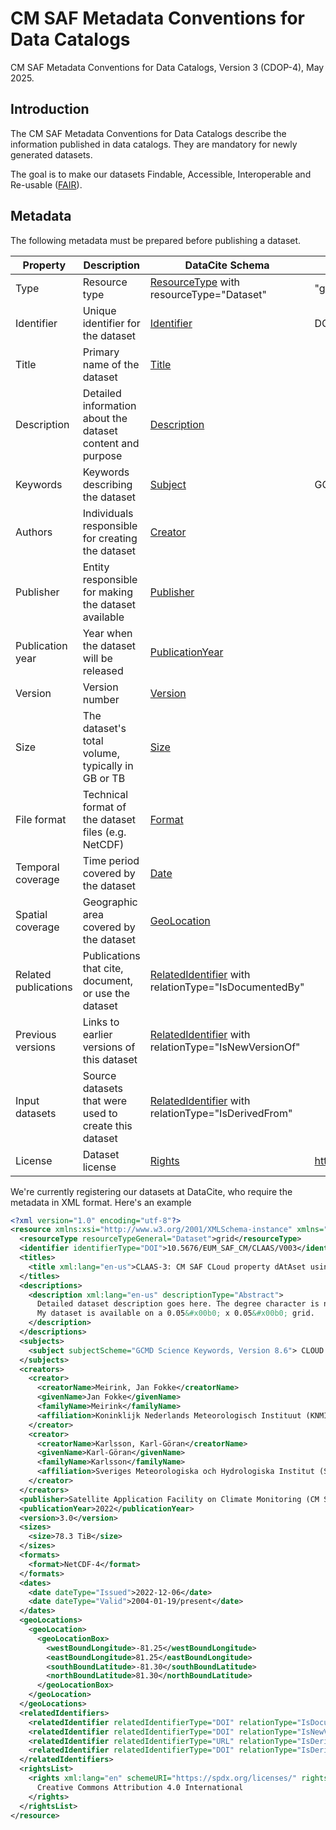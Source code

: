 # CM SAF Metadata Conventions for Data Catalogs

CM SAF Metadata Conventions for Data Catalogs, Version 3 (CDOP-4), May 2025.

## Introduction

The CM SAF Metadata Conventions for Data Catalogs describe the information published in data catalogs. They are
mandatory for newly generated datasets.

The goal is to make our datasets Findable, Accessible, Interoperable and Re-usable
([FAIR](https://www.go-fair.org/fair-principles/)).

## Metadata

The following metadata must be prepared before publishing a dataset.

| Property             | Description                                                | DataCite Schema                                                                                                                                 | Comment                                      | Changelog      |
|----------------------|------------------------------------------------------------|-------------------------------------------------------------------------------------------------------------------------------------------------|----------------------------------------------|----------------|
| Type                 | Resource type                                              | [ResourceType](https://datacite-metadata-schema.readthedocs.io/en/latest/properties/resourcetype/) with resourceType="Dataset"                  | "grid"                                       |                |
| Identifier           | Unique identifier for the dataset                          | [Identifier](https://datacite-metadata-schema.readthedocs.io/en/latest/properties/identifier/)                                                  | DOI                                          |                |
| Title                | Primary name of the dataset                                | [Title](https://datacite-metadata-schema.readthedocs.io/en/latest/properties/title/)                                                            |                                              |                |
| Description          | Detailed information about the dataset content and purpose | [Description](https://datacite-metadata-schema.readthedocs.io/en/latest/properties/description/)                                                |                                              |                |
| Keywords             | Keywords describing the dataset                            | [Subject](https://datacite-metadata-schema.readthedocs.io/en/latest/properties/subject/)                                                        | GCMD Science Keywords                        | New in CDOP-4  |
| Authors              | Individuals responsible for creating the dataset           | [Creator](https://datacite-metadata-schema.readthedocs.io/en/latest/properties/creator/)                                                        |                                              |                |
| Publisher            | Entity responsible for making the dataset available        | [Publisher](https://datacite-metadata-schema.readthedocs.io/en/latest/properties/publisher/)                                                    |                                              |                |
| Publication year     | Year when the dataset will be released                     | [PublicationYear](https://datacite-metadata-schema.readthedocs.io/en/latest/properties/publicationyear/)                                        |                                              |                |
| Version              | Version number                                             | [Version](https://datacite-metadata-schema.readthedocs.io/en/latest/properties/version/)                                                        |                                              |                |
| Size                 | The dataset's total volume, typically in GB or TB          | [Size](https://datacite-metadata-schema.readthedocs.io/en/latest/properties/size/)                                                              |                                              |                |
| File format          | Technical format of the dataset files (e.g. NetCDF)        | [Format](https://datacite-metadata-schema.readthedocs.io/en/latest/properties/format/)                                                          |                                              |                |
| Temporal coverage    | Time period covered by the dataset                         | [Date](https://datacite-metadata-schema.readthedocs.io/en/latest/properties/date/)                                                              |                                              |                |
| Spatial coverage     | Geographic area covered by the dataset                     | [GeoLocation](https://datacite-metadata-schema.readthedocs.io/en/latest/properties/geolocation/)                                                |                                              |                |
| Related publications | Publications that cite, document, or use the dataset       | [RelatedIdentifier](https://datacite-metadata-schema.readthedocs.io/en/latest/properties/relatedidentifier/) with relationType="IsDocumentedBy" |                                              |                |
| Previous versions    | Links to earlier versions of this dataset                  | [RelatedIdentifier](https://datacite-metadata-schema.readthedocs.io/en/latest/properties/relatedidentifier/) with relationType="IsNewVersionOf" |                                              |                |
| Input datasets       | Source datasets that were used to create this dataset      | [RelatedIdentifier](https://datacite-metadata-schema.readthedocs.io/en/latest/properties/relatedidentifier/) with relationType="IsDerivedFrom"  |                                              | New in CDOP-4  |
| License              | Dataset license                                            | [Rights](https://datacite-metadata-schema.readthedocs.io/en/latest/properties/rights/)                                                          | https://creativecommons.org/licenses/by/4.0/ | New in CDOP-4  |

We're currently registering our datasets at DataCite, who require the metadata in XML format. Here's an example

```xml
<?xml version="1.0" encoding="utf-8"?>
<resource xmlns:xsi="http://www.w3.org/2001/XMLSchema-instance" xmlns="http://datacite.org/schema/kernel-4" xsi:schemaLocation="http://datacite.org/schema/kernel-4 http://schema.datacite.org/meta/kernel-4/metadata.xsd">
  <resourceType resourceTypeGeneral="Dataset">grid</resourceType>
  <identifier identifierType="DOI">10.5676/EUM_SAF_CM/CLAAS/V003</identifier>
  <titles>
    <title xml:lang="en-us">CLAAS-3: CM SAF CLoud property dAtAset using SEVIRI - Edition 3</title>
  </titles>
  <descriptions>
    <description xml:lang="en-us" descriptionType="Abstract">
      Detailed dataset description goes here. The degree character is not available, instead use:
      My dataset is available on a 0.05&#x00b0; x 0.05&#x00b0; grid.
    </description>
  </descriptions>
  <subjects>
    <subject subjectScheme="GCMD Science Keywords, Version 8.6"> CLOUD PROPERTIES &gt; CLOUD FRACTION </subject>
  </subjects>
  <creators>
    <creator>
      <creatorName>Meirink, Jan Fokke</creatorName>
      <givenName>Jan Fokke</givenName>
      <familyName>Meirink</familyName>
      <affiliation>Koninklijk Nederlands Meteorologisch Instituut (KNMI)</affiliation>
    </creator>
    <creator>
      <creatorName>Karlsson, Karl-Göran</creatorName>
      <givenName>Karl-Göran</givenName>
      <familyName>Karlsson</familyName>
      <affiliation>Sveriges Meteorologiska och Hydrologiska Institut (SMHI)</affiliation>
    </creator>
  </creators>
  <publisher>Satellite Application Facility on Climate Monitoring (CM SAF)</publisher>
  <publicationYear>2022</publicationYear>
  <version>3.0</version>
  <sizes>
    <size>78.3 TiB</size>
  </sizes>
  <formats>
    <format>NetCDF-4</format>
  </formats>
  <dates>
    <date dateType="Issued">2022-12-06</date>
    <date dateType="Valid">2004-01-19/present</date>
  </dates>
  <geoLocations>
    <geoLocation>
      <geoLocationBox>
        <westBoundLongitude>-81.25</westBoundLongitude>
        <eastBoundLongitude>81.25</eastBoundLongitude>
        <southBoundLatitude>-81.30</southBoundLatitude>
        <northBoundLatitude>81.30</northBoundLatitude>
      </geoLocationBox>
    </geoLocation>
  </geoLocations>
  <relatedIdentifiers>
    <relatedIdentifier relatedIdentifierType="DOI" relationType="IsDocumentedBy">10.5194/essd-15-5153-2023</relatedIdentifier>
    <relatedIdentifier relatedIdentifierType="DOI" relationType="IsNewVersionOf">10.5676/EUM_SAF_CM/CLAAS/V002_01</relatedIdentifier>
    <relatedIdentifier relatedIdentifierType="URL" relationType="IsDerivedFrom">https://user.eumetsat.int/catalogue/EO:EUM:DAT:MSG:HRSEVIRI</relatedIdentifier>
    <relatedIdentifier relatedIdentifierType="DOI" relationType="IsDerivedFrom">10.24381/cds.bd0915c6</relatedIdentifier>
  </relatedIdentifiers>
  <rightsList>
    <rights xml:lang="en" schemeURI="https://spdx.org/licenses/" rightsIdentifierScheme="SPDX" rightsIdentifier="CC-BY-4.0" rightsURI="https://creativecommons.org/licenses/by/4.0/">
      Creative Commons Attribution 4.0 International
    </rights>
  </rightsList>
</resource>
```
